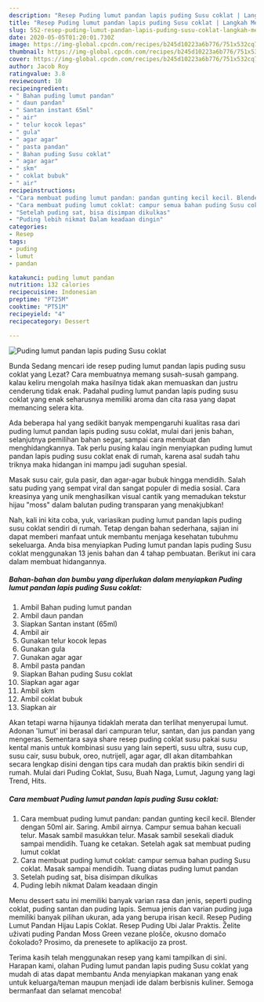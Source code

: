 ```yaml
---
description: "Resep Puding lumut pandan lapis puding Susu coklat | Langkah Membuat Puding lumut pandan lapis puding Susu coklat Yang Lezat"
title: "Resep Puding lumut pandan lapis puding Susu coklat | Langkah Membuat Puding lumut pandan lapis puding Susu coklat Yang Lezat"
slug: 552-resep-puding-lumut-pandan-lapis-puding-susu-coklat-langkah-membuat-puding-lumut-pandan-lapis-puding-susu-coklat-yang-lezat
date: 2020-05-05T01:20:01.730Z
image: https://img-global.cpcdn.com/recipes/b245d10223a6b776/751x532cq70/puding-lumut-pandan-lapis-puding-susu-coklat-foto-resep-utama.jpg
thumbnail: https://img-global.cpcdn.com/recipes/b245d10223a6b776/751x532cq70/puding-lumut-pandan-lapis-puding-susu-coklat-foto-resep-utama.jpg
cover: https://img-global.cpcdn.com/recipes/b245d10223a6b776/751x532cq70/puding-lumut-pandan-lapis-puding-susu-coklat-foto-resep-utama.jpg
author: Jacob Roy
ratingvalue: 3.8
reviewcount: 10
recipeingredient:
- " Bahan puding lumut pandan"
- " daun pandan"
- " Santan instant 65ml"
- " air"
- " telur kocok lepas"
- " gula"
- " agar agar"
- " pasta pandan"
- " Bahan puding Susu coklat"
- " agar agar"
- " skm"
- " coklat bubuk"
- " air"
recipeinstructions:
- "Cara membuat puding lumut pandan: pandan gunting kecil kecil. Blender dengan 50ml air. Saring. Ambil airnya. Campur semua bahan kecuali telur. Masak sambil masukkan telur. Masak sambil sesekali diaduk sampai mendidih. Tuang ke cetakan. Setelah agak sat membuat puding lumut coklat"
- "Cara membuat puding lumut coklat: campur semua bahan puding Susu coklat. Masak sampai mendidih. Tuang diatas puding lumut pandan"
- "Setelah puding sat, bisa disimpan dikulkas"
- "Puding lebih nikmat Dalam keadaan dingin"
categories:
- Resep
tags:
- puding
- lumut
- pandan

katakunci: puding lumut pandan 
nutrition: 132 calories
recipecuisine: Indonesian
preptime: "PT25M"
cooktime: "PT51M"
recipeyield: "4"
recipecategory: Dessert

---
```



![Puding lumut pandan lapis puding Susu coklat](https://img-global.cpcdn.com/recipes/b245d10223a6b776/751x532cq70/puding-lumut-pandan-lapis-puding-susu-coklat-foto-resep-utama.jpg)

Bunda Sedang mencari ide resep puding lumut pandan lapis puding susu coklat yang Lezat? Cara membuatnya memang susah-susah gampang. kalau keliru mengolah maka hasilnya tidak akan memuaskan dan justru cenderung tidak enak. Padahal puding lumut pandan lapis puding susu coklat yang enak seharusnya memiliki aroma dan cita rasa yang dapat memancing selera kita.

Ada beberapa hal yang sedikit banyak mempengaruhi kualitas rasa dari puding lumut pandan lapis puding susu coklat, mulai dari jenis bahan, selanjutnya pemilihan bahan segar, sampai cara membuat dan menghidangkannya. Tak perlu pusing kalau ingin menyiapkan puding lumut pandan lapis puding susu coklat enak di rumah, karena asal sudah tahu triknya maka hidangan ini mampu jadi suguhan spesial.

Masak susu cair, gula pasir, dan agar-agar bubuk hingga mendidih. Salah satu puding yang sempat viral dan sangat populer di media sosial. Cara kreasinya yang unik menghasilkan visual cantik yang memadukan tekstur hijau &#34;moss&#34; dalam balutan puding transparan yang menakjubkan!


Nah, kali ini kita coba, yuk, variasikan puding lumut pandan lapis puding susu coklat sendiri di rumah. Tetap dengan bahan sederhana, sajian ini dapat memberi manfaat untuk membantu menjaga kesehatan tubuhmu sekeluarga. Anda bisa menyiapkan Puding lumut pandan lapis puding Susu coklat menggunakan 13 jenis bahan dan 4 tahap pembuatan. Berikut ini cara dalam membuat hidangannya.

<!--inarticleads1-->

##### Bahan-bahan dan bumbu yang diperlukan dalam menyiapkan Puding lumut pandan lapis puding Susu coklat:

1. Ambil  Bahan puding lumut pandan
1. Ambil  daun pandan
1. Siapkan  Santan instant (65ml)
1. Ambil  air
1. Gunakan  telur kocok lepas
1. Gunakan  gula
1. Gunakan  agar agar
1. Ambil  pasta pandan
1. Siapkan  Bahan puding Susu coklat
1. Siapkan  agar agar
1. Ambil  skm
1. Ambil  coklat bubuk
1. Siapkan  air


Akan tetapi warna hijaunya tidaklah merata dan terlihat menyerupai lumut. Adonan &#39;lumut&#39; ini berasal dari campuran telur, santan, dan jus pandan yang mengeras. Sementara saya share resep puding coklat susu pakai susu kental manis untuk kombinasi susu yang lain seperti, susu ultra, susu cup, susu cair, susu bubuk, oreo, nutrijell, agar agar, dll akan ditambahkan secara lengkap disini dengan tips cara mudah dan praktis bikin sendiri di rumah. Mulai dari Puding Coklat, Susu, Buah Naga, Lumut, Jagung yang lagi Trend, Hits. 

<!--inarticleads2-->

##### Cara membuat Puding lumut pandan lapis puding Susu coklat:

1. Cara membuat puding lumut pandan: pandan gunting kecil kecil. Blender dengan 50ml air. Saring. Ambil airnya. Campur semua bahan kecuali telur. Masak sambil masukkan telur. Masak sambil sesekali diaduk sampai mendidih. Tuang ke cetakan. Setelah agak sat membuat puding lumut coklat
1. Cara membuat puding lumut coklat: campur semua bahan puding Susu coklat. Masak sampai mendidih. Tuang diatas puding lumut pandan
1. Setelah puding sat, bisa disimpan dikulkas
1. Puding lebih nikmat Dalam keadaan dingin


Menu dessert satu ini memiliki banyak varian rasa dan jenis, seperti puding coklat, puding santan dan puding lapis. Semua jenis dan varian puding juga memiliki banyak pilihan ukuran, ada yang berupa irisan kecil. Resep Puding Lumut Pandan Hijau Lapis Coklat. Resep Puding Ubi Jalar Praktis. Želite uživati puding Pandan Moss Green vezane plošče, okusno domačo čokolado? Prosimo, da prenesete to aplikacijo za prost. 

Terima kasih telah menggunakan resep yang kami tampilkan di sini. Harapan kami, olahan Puding lumut pandan lapis puding Susu coklat yang mudah di atas dapat membantu Anda menyiapkan makanan yang enak untuk keluarga/teman maupun menjadi ide dalam berbisnis kuliner. Semoga bermanfaat dan selamat mencoba!
